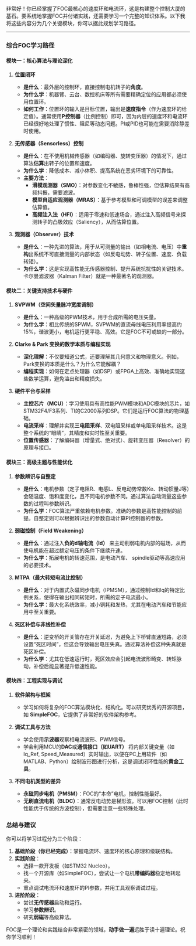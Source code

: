 非常好！你已经掌握了FOC最核心的速度环和电流环，这是构建整个控制大厦的基石。要系统地掌握FOC并付诸实践，还需要学习一个完整的知识体系。以下我将这些内容分为几个关键模块，你可以据此规划学习路径。

---

### 综合FOC学习路径

#### 模块一：核心算法与理论深化

1.  **位置闭环**
    *   **是什么**：最外层的控制环，直接控制电机转子的**角度**。
    *   **为什么学**：机器臂、云台、数控机床等所有需要精确定位的应用都必须使用位置环。
    *   **如何工作**：位置环的输入是目标位置，输出是**速度指令**（作为速度环的给定值）。通常使用**P控制器**（比例控制）即可，因为内层的速度环和电流环已经很好地处理了惯性、阻尼等动态问题。PI或PID也可能在需要消除静差时使用。

2.  **无传感器（Sensorless）控制**
    *   **是什么**：在不使用机械传感器（如编码器、旋转变压器）的情况下，通过算法**估算**出转子的位置和速度。
    *   **为什么学**：降低成本、减小体积、提高系统在恶劣环境下的可靠性。
    *   **主要方法**：
        *   **滑模观测器（SMO）**：对参数变化不敏感，鲁棒性强，但估算结果有高频抖振，需要滤波。
        *   **模型自适应观测器（MRAS）**：基于参考模型和可调模型的误差来调整估算值。
        *   **高频注入法（HFI）**：适用于零速和低速场合，通过注入高频信号来探测转子的凸极效应（Saliency），从而估算位置。

3.  **观测器（Observer）技术**
    *   **是什么**：一种先进的算法，用于从可测量的输出（如相电流、电压）中**重构**出系统不可直接测量的内部状态（如反电动势、转子位置、速度、负载转矩）。
    *   **为什么学**：这是实现高性能无传感器控制、提升系统抗扰性的关键技术。卡尔曼滤波器（Kalman Filter）就是一种最著名的观测器。

#### 模块二：关键支持技术与硬件

1.  **SVPWM（空间矢量脉冲宽度调制）**
    *   **是什么**：一种高级的PWM技术，用于合成所需的电压矢量。
    *   **为什么学**：相比传统的SPWM，SVPWM的直流母线电压利用率提高约15%，谐波更小，电机运行更平稳、高效。它是FOC不可或缺的一部分。

2.  **Clarke & Park 变换的数学本质与编程实现**
    *   **深化理解**：不仅要知道公式，还要理解其几何意义和物理意义。例如，Park变换的本质是什么？为什么它能解耦？
    *   **编程实现**：如何在定点处理器（如DSP）或FPGA上高效、准确地实现这些数学运算，避免溢出和精度损失。

3.  **硬件平台与采样**
    *   **主控芯片（MCU）**：学习使用具有高性能PWM模块和ADC模块的芯片，如STM32F4/F3系列、TI的C2000系列DSP。它们是运行FOC算法的物理基础。
    *   **电流采样**：理解并实现**三电阻采样**、双电阻采样或单电阻采样技术。这是整个系统的“眼睛”，其精度和实时性至关重要。
    *   **位置传感器**：了解编码器（增量式、绝对式）、旋转变压器（Resolver）的原理与接口。

#### 模块三：高级主题与性能优化

1.  **参数辨识与自整定**
    *   **是什么**：电机参数（定子电阻R、电感L、反电动势常数Ke、转动惯量J等）会随温度、饱和度变化，且不同电机参数不同。通过算法自动测量这些参数的过程叫参数辨识。
    *   **为什么学**：FOC算法严重依赖电机参数。准确的参数是高性能控制的前提。自整定则可以根据辨识出的参数自动计算PI控制器的参数。

2.  **弱磁控制（Field Weakening）**
    *   **是什么**：通过注入**负的d轴电流（Id）** 来主动削弱电机内部的磁场，从而使电机能在超过额定电压的条件下继续升速。
    *   **为什么学**：拓展电机的转速范围，是电动汽车、 spindle驱动等高速应用的必要技术。

3.  **MTPA（最大转矩电流比控制）**
    *   **是什么**：对于内置式永磁同步电机（IPMSM），通过控制Id和Iq的特定比例关系，使得在输出相同转矩时，所需的定子电流最小。
    *   **为什么学**：最大化系统效率，减小铜耗和发热，尤其在电动汽车和节能应用中至关重要。

4.  **死区补偿与非线性补偿**
    *   **是什么**：逆变桥的开关管存在开关延迟，为避免上下桥臂直通短路，必须设置“死区时间”，但这会导致输出电压失真。通过算法补偿这种失真就是死区补偿。
    *   **为什么学**：尤其在低速运行时，死区效应会引起电流波形畸变、转矩脉动，补偿后能显著提升低速性能。

#### 模块四：工程实现与调试

1.  **软件架构与框架**
    *   学习如何将复杂的FOC算法模块化、结构化。可以研究优秀的开源项目，如 **SimpleFOC**，它提供了非常好的软件架构参考。

2.  **调试工具与方法**
    *   学会使用**示波器**观察相电流波形、PWM信号。
    *   学会利用MCU的**DAC**或**通信接口（如UART）** 将内部关键变量（如Iq_Ref, Speed_Measured）实时输出，以便在PC上用软件（如MATLAB、Python）绘制波形图进行分析，这是调试闭环性能的**黄金工具**。

3.  **不同电机类型的差异**
    *   **永磁同步电机（PMSM）**：FOC的“本命”电机，控制性能最好。
    *   **无刷直流电机（BLDC）**：通常反电动势是梯形波。可以用FOC控制（此时性能优于传统的方波控制），但需要注意一些特殊处理。

### 总结与建议

你可以将学习过程分为三个阶段：

1.  **基础阶段（你已经完成）**：掌握电流环、速度环的核心原理和级联结构。
2.  **实践阶段**：
    *   选择一款开发板（如STM32 Nucleo）。
    *   找一个开源库（如SimpleFOC），尝试让一个电机**带编码器**稳定地转起来。
    *   重点调试电流环和速度环的PI参数，并用工具观察调试过程。
3.  **进阶阶段**：
    *   尝试**无传感器**启动和运行。
    *   学习**参数辨识**。
    *   研究**弱磁**等高级算法。

FOC是一个理论和实践结合非常紧密的领域，**动手做一遍**远胜于读十遍理论。祝你学习顺利！